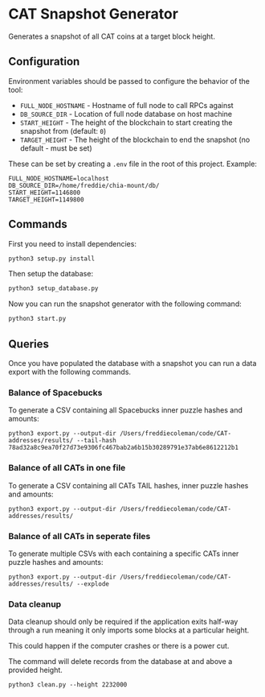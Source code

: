 # CAT Snapshot Generator

Generates a snapshot of all CAT coins at a target block height.

## Configuration

Environment variables should be passed to configure the behavior of the tool:

* `FULL_NODE_HOSTNAME` - Hostname of full node to call RPCs against
* `DB_SOURCE_DIR` - Location of full node database on host machine
* `START_HEIGHT` - The height of the blockchain to start creating the snapshot from (default: `0`)
* `TARGET_HEIGHT` - The height of the blockchain to end the snapshot (no default - must be set)

These can be set by creating a `.env` file in the root of this project. Example:

```
FULL_NODE_HOSTNAME=localhost
DB_SOURCE_DIR=/home/freddie/chia-mount/db/
START_HEIGHT=1146800
TARGET_HEIGHT=1149800
```

## Commands

First you need to install dependencies:

```bash
python3 setup.py install
```

Then setup the database:

```bash
python3 setup_database.py 
```

Now you can run the snapshot generator with the following command:

```bash
python3 start.py 
```

## Queries

Once you have populated the database with a snapshot you can run a data export with the following commands.

### Balance of Spacebucks

To generate a CSV containing all Spacebucks inner puzzle hashes and amounts:

```
python3 export.py --output-dir /Users/freddiecoleman/code/CAT-addresses/results/ --tail-hash 78ad32a8c9ea70f27d73e9306fc467bab2a6b15b30289791e37ab6e8612212b1
```

### Balance of all CATs in one file

To generate a CSV containing all CATs TAIL hashes, inner puzzle hashes and amounts:

```
python3 export.py --output-dir /Users/freddiecoleman/code/CAT-addresses/results/
```

### Balance of all CATs in seperate files

To generate multiple CSVs with each containing a specific CATs inner puzzle hashes and amounts:

```
python3 export.py --output-dir /Users/freddiecoleman/code/CAT-addresses/results/ --explode
```

### Data cleanup

Data cleanup should only be required if the application exits half-way through a run meaning it only imports some blocks at a particular height.

This could happen if the computer crashes or there is a power cut.

The command will delete records from the database at and above a provided height.

```
python3 clean.py --height 2232000
```